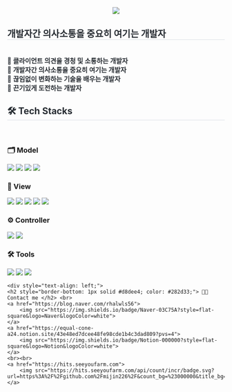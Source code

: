 <div align="center">
    <img src="https://capsule-render.vercel.app/api?type=waving&color=gradient&height=180&text=mijin's%20git%20hub&animation=fadeIn&fontColor=ffffff&fontSize=60" />
</div>

<div style="text-align: left;">
    <h2 style="border-bottom: 1px solid #d8dee4; color: #282d33;"> 개발자간 의사소통을 중요히 여기는 개발자 </h2>  
    <div style="font-weight: 700; font-size: 15px; color: #282d33;">
        <br>📌 클라이언트 의견을 경청 및 소통하는 개발자 <br> 
        📌 개발자간 의사소통을 중요히 여기는 개발자 <br> 
        📌 끊임없이 변화하는 기술을 배우는 개발자 <br> 
        📌 끈기있게 도전하는 개발자<br>
    </div> 
</div>

<div style="text-align: left;">
    <h2 style="border-bottom: 1px solid #d8dee4; color: #282d33;"> 🛠️ Tech Stacks </h2> <br> 

<h3>🗂 Model</h3>
<div style="text-align: left;">
    <img src="https://img.shields.io/badge/Java-007396?style=flat-square&logo=Java&logoColor=white">
    <img src="https://img.shields.io/badge/MySQL-4479A1?style=flat-square&logo=MySQL&logoColor=white">
    <img src="https://img.shields.io/badge/Oracle-F80000?style=flat-square&logo=Oracle&logoColor=white">
    <img src="https://img.shields.io/badge/Spring-6DB33F?style=flat-square&logo=Spring&logoColor=white">
</div>

<h3>🎨 View</h3>
<div style="text-align: left;">
    <img src="https://img.shields.io/badge/HTML5-E34F26?style=flat-square&logo=HTML5&logoColor=white">
    <img src="https://img.shields.io/badge/CSS3-1572B6?style=flat-square&logo=CSS3&logoColor=white">
    <img src="https://img.shields.io/badge/Bootstrap-7952B3?style=flat-square&logo=Bootstrap&logoColor=white">
    <img src="https://img.shields.io/badge/jQuery-0769AD?style=flat-square&logo=jQuery&logoColor=white">
    <img src="https://img.shields.io/badge/Javascript-F7DF1E?style=flat-square&logo=Javascript&logoColor=white">
</div>

<h3>⚙️ Controller</h3>
<div style="text-align: left;">
    <img src="https://img.shields.io/badge/Spring MVC-6DB33F?style=flat-square&logo=Spring&logoColor=white">
    <img src="https://img.shields.io/badge/Apache Tomcat-F8DC75?style=flat-square&logo=Apache Tomcat&logoColor=white">
</div>

<h3>🛠 Tools</h3>
<div style="text-align: left;">
    <img src="https://img.shields.io/badge/Git-F05032?style=flat-square&logo=Git&logoColor=white">
    <img src="https://img.shields.io/badge/Github-181717?style=flat-square&logo=Github&logoColor=white">
    <img src="https://img.shields.io/badge/Notion-000000?style=flat-square&logo=Notion&logoColor=white">
</div>

    <div style="text-align: left;">
    <h2 style="border-bottom: 1px solid #d8dee4; color: #282d33;"> 🧑‍💻 Contact me </h2> <br> 
    <a href="https://blog.naver.com/rhalwls56">
        <img src="https://img.shields.io/badge/Naver-03C75A?style=flat-square&logo=Naver&logoColor=white">
    </a>
    <a href="https://equal-cone-a24.notion.site/43e48ed7dcee48fe98cde1b4c3dad809?pvs=4">
        <img src="https://img.shields.io/badge/Notion-000000?style=flat-square&logo=Notion&logoColor=white">
    </a>
    <br><br>
    <a href="https://hits.seeyoufarm.com">
        <img src="https://hits.seeyoufarm.com/api/count/incr/badge.svg?url=https%3A%2F%2Fgithub.com%2Fmijin226%2F&count_bg=%23000000&title_bg=%23000000&icon=github.svg&icon_color=%23FFFFFF&title=GitHub&edge_flat=false">
    </a>
</div>
